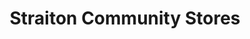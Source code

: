 ---
title: "Straiton Community Stores"
url: /straiton/straiton-community-stores/
shop: convenience
---